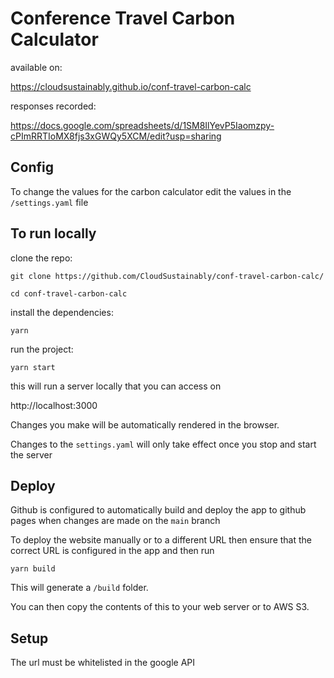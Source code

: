 # Conference Travel Carbon Calculator

available on:

https://cloudsustainably.github.io/conf-travel-carbon-calc

responses recorded:

https://docs.google.com/spreadsheets/d/1SM8IlYevP5Iaomzpy-cPImRRTIoMX8fjs3xGWQy5XCM/edit?usp=sharing

## Config

To change the values for the carbon calculator edit the values in the `/settings.yaml` file

## To run locally

clone the repo:

`git clone https://github.com/CloudSustainably/conf-travel-carbon-calc/`

`cd conf-travel-carbon-calc`

install the dependencies:

`yarn`

run the project:

`yarn start`

this will run a server locally that you can access on

http://localhost:3000

Changes you make will be automatically rendered in the browser.

Changes to the `settings.yaml` will only take effect once you stop and start the server

## Deploy

Github is configured to automatically build and deploy the app to github pages when changes are made on the `main` branch

To deploy the website manually or to a different URL then ensure that the correct URL is configured in the app and then run

`yarn build`

This will generate a `/build` folder.

You can then copy the contents of this to your web server or to AWS S3.

## Setup

The url must be whitelisted in the google API
